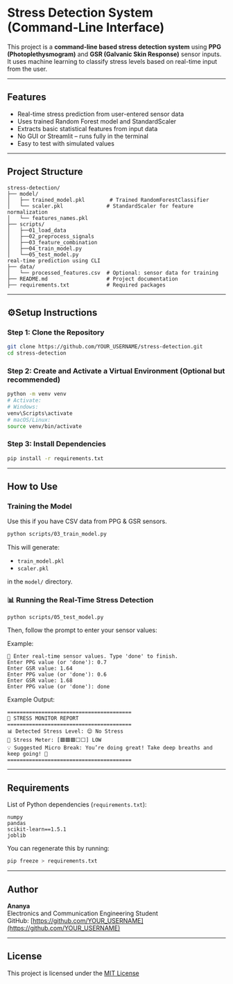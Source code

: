 #  Stress Detection System (Command-Line Interface)

This project is a **command-line based stress detection system** using **PPG (Photoplethysmogram)** and **GSR (Galvanic Skin Response)** sensor inputs. It uses machine learning to classify stress levels based on real-time input from the user.

---

##  Features

-  Real-time stress prediction from user-entered sensor data
-  Uses trained Random Forest model and StandardScaler
-  Extracts basic statistical features from input data
-  No GUI or Streamlit – runs fully in the terminal
-  Easy to test with simulated values

---

##  Project Structure

```
stress-detection/
├── model/
│   ├── trained_model.pkl        # Trained RandomForestClassifier
│   └── scaler.pkl              # StandardScaler for feature normalization
│   └── features_names.pkl
├── scripts/
│   ├──01_load_data
│   ├──02_preprocess_signals
│   ├──03_feature_combination
│   ├──04_train_model.py       
│   └──05_test_model.py        
real-time prediction using CLI
├── data/
│   └── processed_features.csv  # Optional: sensor data for training
├── README.md                   # Project documentation
├── requirements.txt            # Required packages
```

---

## ⚙Setup Instructions

### Step 1: Clone the Repository

```bash
git clone https://github.com/YOUR_USERNAME/stress-detection.git
cd stress-detection
```

### Step 2: Create and Activate a Virtual Environment (Optional but recommended)

```bash
python -m venv venv
# Activate:
# Windows:
venv\Scripts\activate
# macOS/Linux:
source venv/bin/activate
```

### Step 3: Install Dependencies

```bash
pip install -r requirements.txt
```

---

##  How to Use

###  Training the Model

Use this if you have CSV data from PPG & GSR sensors.

```bash
python scripts/03_train_model.py
```

This will generate:
- `train_model.pkl`
- `scaler.pkl`

in the `model/` directory.

### 📊 Running the Real-Time Stress Detection

```bash
python scripts/05_test_model.py
```

Then, follow the prompt to enter your sensor values:

Example:
```
🔹 Enter real-time sensor values. Type 'done' to finish.
Enter PPG value (or 'done'): 0.7
Enter GSR value: 1.64
Enter PPG value (or 'done'): 0.6
Enter GSR value: 1.68
Enter PPG value (or 'done'): done
```

Example Output:

```
========================================
🧠 STRESS MONITOR REPORT
========================================
📊 Detected Stress Level: 😌 No Stress
🔧 Stress Meter: [🟩🟩🟩⬜⬜] LOW
💡 Suggested Micro Break: You’re doing great! Take deep breaths and keep going! 💪
========================================
```

---

##  Requirements

List of Python dependencies (`requirements.txt`):

```
numpy
pandas
scikit-learn==1.5.1
joblib
```

You can regenerate this by running:

```bash
pip freeze > requirements.txt
```

---

##  Author

**Ananya**  
Electronics and Communication Engineering Student  
GitHub: [https://github.com/YOUR_USERNAME](https://github.com/YOUR_USERNAME)

---

##  License

This project is licensed under the [MIT License](LICENSE)
